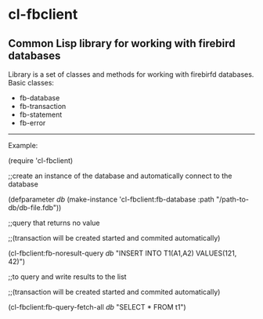 cl-fbclient
===========
Common Lisp library for working with firebird databases
-----------
Library is a set of classes and methods for working with firebirfd databases.
Basic classes:
- fb-database
- fb-transaction
- fb-statement
- fb-error

-----------
Example:

(require 'cl-fbclient)

;;create an instance of the database and automatically connect to the database

(defparameter *db* (make-instance 'cl-fbclient:fb-database
  				   :path "/path-to-db/db-file.fdb"))
             
;;query that returns no value

;;(transaction will be created started and commited automatically)

(cl-fbclient:fb-noresult-query *db* "INSERT INTO T1(A1,A2) VALUES(121, 42)")

;;to query and write results to the list

;;(transaction will be created started and commited automatically)

(cl-fbclient:fb-query-fetch-all *db* "SELECT * FROM t1")


             
